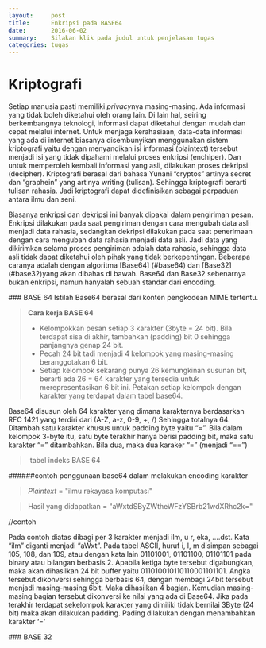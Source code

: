 ```yaml
---
layout:     post
title:      Enkripsi pada BASE64
date:       2016-06-02
summary:    Silakan klik pada judul untuk penjelasan tugas
categories: tugas
---
```


# Kriptografi

Setiap manusia pasti memiliki *privacy*nya masing-masing. Ada informasi yang tidak boleh diketahui oleh orang lain. Di lain hal, seiring berkembangnya teknologi, informasi dapat diketahui dengan mudah dan cepat melalui internet. Untuk menjaga kerahasiaan, data-data informasi yang ada di internet biasanya disembunyikan menggunakan sistem kriptografi yaitu dengan menyandikan isi informasi (plaintext) tersebut menjadi isi yang tidak dipahami melalui proses enkripsi (enchiper). Dan untuk memperoleh kembali informasi yang asli, dilakukan proses dekripsi (decipher). Kriptografi berasal dari bahasa Yunani “cryptos” artinya secret dan “graphein” yang artinya writing (tulisan). Sehingga kriptografi berarti tulisan rahasia. Jadi kriptografi dapat didefinisikan sebagai perpaduan antara ilmu dan seni.

Biasanya enkripsi dan dekripsi ini banyak dipakai dalam pengiriman pesan. Enkripsi dilakukan pada saat pengiriman dengan cara mengubah data asli menjadi data rahasia, sedangkan dekripsi dilakukan pada saat penerimaan dengan cara mengubah data rahasia menjadi data asli. Jadi data yang dikirimkan selama proses pengiriman adalah data rahasia, sehingga data asli tidak dapat diketahui oleh pihak yang tidak berkepentingan. Beberapa caranya adalah dengan algoritma [Base64] (#base64) dan [Base32] (#base32)yang akan dibahas di bawah. Base64 dan Base32 sebenarnya bukan enkripsi, namun hanyalah sebuah standar dari encoding.

###<a name="base64"></a> BASE 64
Istilah Base64 berasal dari konten pengkodean MIME tertentu.
> **Cara kerja BASE 64**
> *	Kelompokkan pesan setiap 3 karakter (3byte = 24 bit). Bila terdapat sisa di akhir, tambahkan (padding) bit 0 sehingga panjangnya genap 24 bit.
> * Pecah 24 bit tadi menjadi 4 kelompok yang masing-masing beranggotakan 6 bit.
> * Setiap kelompok sekarang punya 26 kemungkinan susunan bit, berarti ada 26 = 64 karakter yang tersedia untuk merepresentasikan 6 bit ini. Petakan setiap kelompok dengan karakter yang terdapat dalam tabel base64.

Base64 disusun oleh 64 karakter yang dimana karakternya berdasarkan RFC 1421 yang terdiri dari (A-Z, a-z, 0-9, +, /) Sehingga totalnya 64. Ditambah satu karakter khusus untuk padding byte yaitu “=”. Bila dalam kelompok 3-byte itu, satu byte terakhir hanya berisi padding bit, maka satu karakter “=” ditambahkan. Bila dua, maka dua karaker “=” (menjadi “==”)

> <img src="">
> tabel indeks BASE 64

######contoh penggunaan base64 dalam melakukan encoding karakter
> _Plaintext_ = "ilmu rekayasa komputasi"

> Hasil yang didapatkan = "aWxtdSByZWtheWFzYSBrb21wdXRhc2k="

//contoh

Pada contoh diatas dibagi per 3 karakter menjadi ilm, u r, eka, ….dst. Kata “ilm” diganti menjadi “aWxt”. Pada tabel ASCII, huruf i, l, m disimpan sebagai 105, 108, dan 109, atau dengan kata lain 01101001, 01101100, 01101101 pada binary atau bilangan berbasis 2. Apabila ketiga byte tersebut digabungkan, maka akan dihasilkan 24 bit buffer yaitu 011010010110110001101101. Angka tersebut dikonversi sehingga berbasis 64, dengan membagi 24bit tersebut menjadi masing-masing 6bit. Maka dihasilkan 4 bagian. Kemudian masing-masing bagian tersebut dikonversi ke nilai yang ada di Base64.
Jika pada terakhir terdapat sekelompok karakter yang dimiliki tidak bernilai 3Byte (24 bit) maka akan dilakukan padding. Pading dilakukan dengan menambahkan karakter ‘=’


###<a name="base32"></a> BASE 32

